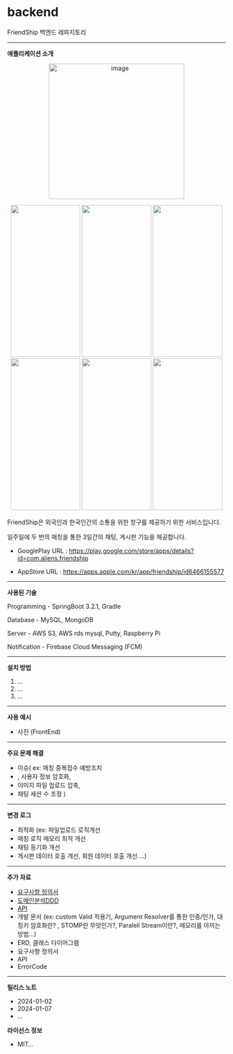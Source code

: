 # backend
FriendShip 백엔드 레파지토리

---

**애플리케이션 소개**

<p align="center">  
  <img width="312" alt="image" src="https://github.com/Re-4aliens/backend/assets/86913355/ebd896cc-8cbf-47c8-9952-3b82a76f0e37">
</p>

<p align="center">
  <img src="https://play-lh.googleusercontent.com/RSXtWzxvoFqsp9JHPosaZky5i6WR0q4TaW9g1ZB977_wK27mADl7qp0dADBjvstvySs=w2560-h1440-rw" height="350px" width="160px">
  <img src="https://play-lh.googleusercontent.com/anwMvdKKvEx-1yhVWHKh_j-VJ3L6z7wiW8fKZXQjf2wtvdQvjW_n1j5KOy7P_4Piog=w2560-h1440-rw" height="350px" width="160px">
  <img src="https://play-lh.googleusercontent.com/Jr29J5FiIybI7SOxCDwrI-ya4jYHQS9zkzQNLliYRcwv9rrt-UplnkmOFYY8Ggstf1QX=w2560-h1440-rw" height="350px" width="160px">
  <img src="https://play-lh.googleusercontent.com/cMPeXk_A-z1MHADxtzG6VLC1_ttWWwZVwwTYXWBYeYrsN0HgyDCmV-PiKGeh-asvicE=w2560-h1440-rw" height="350px" width="160px">
  <img src="https://play-lh.googleusercontent.com/4bIDdDNWNXX0OhzAqlpzJ-N-AmYOX3d37qCfadLsB_7iXUlWawh--tHwCIBQZgEqb_Q=w2560-h1440-rw" height="350px" width="160px">
  <img src="https://github.com/Re-4aliens/backend/assets/86913355/13863e52-671b-4b3d-95c6-ab620a3326db" height="350px" width="160px">  
</p>

  FriendShip은 외국인과 한국인간의 소통을 위한 창구를 제공하기 위한 서비스입니다.

  일주일에 두 번의 매칭을 통한 3일간의 채팅, 게시판 기능을  제공합니다. 
  

 -  GooglePlay URL : https://play.google.com/store/apps/details?id=com.aliens.friendship

 -  AppStore URL : https://apps.apple.com/kr/app/friendship/id6466155577

---

**사용된 기술**

Programming -  SpringBoot 3.2.1, Gradle 

Database - MySQL, MongoDB 

Server - AWS S3, AWS rds mysql, Putty, Raspberry Pi

Notification - Firebase Cloud Messaging (FCM)

---

**설치 방법**

1. …
2. …
3. …

---

**사용 예시** 

- 사진 (FrontEnd)

---

**주요 문제 해결**

- 이슈( ex: 매칭 중복접수 예방조치
- , 사용자 정보 암호화,
- 이미지 파일 업로드 압축,
- 채팅 세션 수 조정 )

---

**변경 로그**

- 최적화 (ex: 파일업로드 로직개선
- 매칭 로직 메모리 최적 개선
- 채팅 동기화 개선
- 게시판 데이터 호출 개선, 회원 데이터 호출 개선….)

---

**추가 자료** 
- [요구사항 정의서](https://www.notion.so/d49730579f1149e98d137eafb0b1a72c?pvs=4)
- [도메인분석DDD](https://www.figma.com/file/vrduvG2YiZCX4aQzGic4jt?type=design%27&node-id=0:1)
- [API](https://www.notion.so/API-1d654705d6ab416592cef7eee1cb0c1c?pvs=4)
- 개발 문서 (ex: custom Valid 적용기, Argument Resolver를 통한 인증/인가, 대칭키 암호화란? , STOMP란 무엇인가?, Paralell Stream이란?, 메모리를 아끼는 방법…)
- ERD, 클래스 다이어그램
- 요구사항 정의서
- API
- ErrorCode

---

**릴리스 노트** 

- 2024-01-02
- 2024-01-07
- …

**라이선스 정보**

- MIT…
